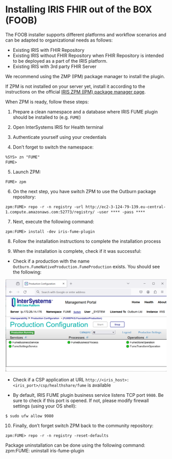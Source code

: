 # Installing IRIS FHIR out of the BOX (FOOB)

The FOOB installer supports different platforms and workflow scenarios and can be adapted to organizational needs as follows:
 - Existing IRIS with FHIR Repository
 - Existing IRIS without FHIR Repository when FHIR Repository is intended to be deployed as a part of the IRIS platform. 
 - Existing IRIS with 3rd party FHIR Server
   
We recommend using the ZMP (IPM) package manager to install the plugin. 

If ZPM is not installed on your server yet, install it according to the instructions on the official [IRIS ZPM (IPM) package manager page](https://github.com/intersystems/ipm).

When ZPM is ready, follow these steps:
1.	Prepare a clean namespace and a database where IRIS FUME plugin should be installed to (e.g. `FUME`)

2.	Open InterSystems IRIS for Health terminal

3.	Authenticate yourself using your credentials

4.	Don’t forget to switch the namespace:
```shell
%SYS> zn "FUME"
FUME>
```

5. Launch ZPM:
```shell
FUME> zpm
```

6. On the next step, you have switch ZPM to use the Outburn package repository:

```shell
zpm:FUME> repo -r -n registry -url http://ec2-3-124-79-139.eu-central-1.compute.amazonaws.com:52773/registry/ -user **** -pass ****
```

7.	Next, execute the following command:

```shell
zpm:FUME> install -dev iris-fume-plugin
```

8.	Follow the installation instructions to complete the installation process

9.	When the installation is complete, check if it was successful:
- Check if a production with the name `Outburn.FumeNativeProduction.FumeProduction` exists. You should see the following:

![Alt text](img/production.png)
 
- Check if a CSP application at URL `http://<iris_host>:<iris_port>/csp/healthshare/fume` is available
  
- By default, IRIS FUME plugin business service listens TCP port `9980`. Be sure to check if this port is opened. If not, please modify firewall settings (using your OS shell):
```shell
$ sudo ufw allow 9980
```

10.	Finally, don’t forget switch ZPM back to the community repository:

```shell
zpm:FUME> repo -r -n registry -reset-defaults
```
Package uninstallation can be done using  the following command:  
zpm:FUME: uninstall iris-fume-plugin
